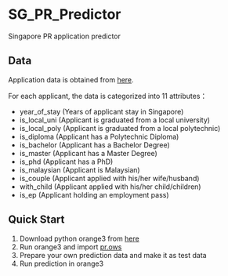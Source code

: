 # SG_PR_Predictor

Singapore PR application predictor

## Data

Application data is obtained from [here](http://sgprapp.com/listPage?&page=0).  

For each applicant, the data is categorized into 11 attributes：
* year_of_stay   (Years of applicant stay in Singapore)
* is_local_uni   (Applicant is graduated from a local university)
* is_local_poly  (Applicant is graduated from a local polytechnic)
* is_diploma     (Applicant has a Polytechnic Diploma)
* is_bachelor    (Applicant has a Bachelor Degree)
* is_master      (Applicant has a Master Degree)
* is_phd         (Applicant has a PhD)
* is_malaysian   (Applicant is Malaysian)
* is_couple      (Applicant applied with his/her wife/husband)
* with_child     (Applicant applied with his/her child/children)
* is_ep          (Applicant holding an employment pass)

## Quick Start

1. Download python orange3 from [here](https://github.com/biolab/orange3)
2. Run orange3 and import [pr.ows](SG_PR_Predictor/pr.ows)
3. Prepare your own prediction data and make it as test data
4. Run prediction in orange3
